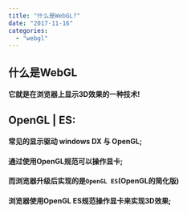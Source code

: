 ```yaml
---
title: "什么是WebGL?"
date: "2017-11-16"
categories: 
  - "webgl"
---
```


## **什么是WebGL**

#### **它就是在浏览器上显示3D效果的一种技术!**

## **OpenGL | ES:**

#### **常见的显示驱动 windows DX 与 OpenGL;**

#### **通过使用OpenGL规范可以操作显卡;**

#### **而浏览器升级后实现的是`OpenGL ES`(OpenGL的简化版)**

#### **浏览器使用OpenGL ES规范操作显卡来实现3D效果;**
